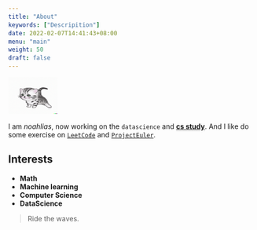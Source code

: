 ```yaml
---
title: "About"
keywords: ["Descripition"]
date: 2022-02-07T14:41:43+08:00
menu: "main"
weight: 50
draft: false
---
```


<img src='/cat.png' width='100' height='75' alt='cat'/>

I am *noahlias*, now working on the `datascience` and [**cs study**](https://csdiy.wiki/). And I like do some exercise on [`LeetCode`](https://leetcode.com/) and [`ProjectEuler`](https://projecteuler.net/).

## Interests

- **Math**
- **Machine learning**
- **Computer Science**
- **DataScience**

> Ride the waves.